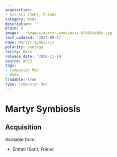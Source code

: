 ```yaml
---
acquisition:
- Entrati (Son), Friend
category: Mods
description: ''
drain: 0
image: ../images/martyr-symbiosis-8f8910e08a.jpg
last_updated: '2025-09-17'
name: Martyr Symbiosis
polarity: penjaga
rarity: Rare
release_date: '2020-11-19'
source: WFCD
tags:
- Companion Mod
- Mods
tradable: true
type: Companion Mod
---
```


# Martyr Symbiosis

## Acquisition

Available from:
- Entrati (Son), Friend

